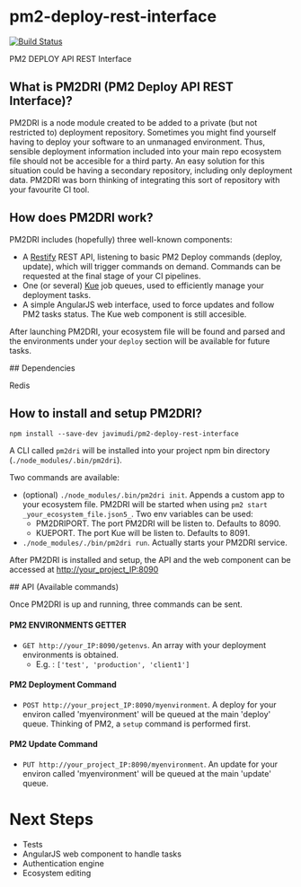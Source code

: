 # pm2-deploy-rest-interface
[![Build Status](https://api.travis-ci.org/javimudi/pm2-deploy-rest-interface.png?branch=master)](https://travis-ci.org/javimudi/pm2-deploy-rest-interface)

PM2 DEPLOY API REST Interface

## What is PM2DRI (PM2 Deploy API REST Interface)?

PM2DRI is a node module created to be added to a private (but not restricted to) deployment repository. Sometimes you might find yourself having to deploy your software to an unmanaged environment. Thus, sensible deployment information included into your main repo ecosystem file should not be accesible for a third party. An easy solution for this situation could be having a secondary repository, including only deployment data. PM2DRI was born thinking of integrating this sort of repository with your favourite CI tool.

## How does PM2DRI work?

PM2DRI includes (hopefully) three well-known components:
* A [Restify](http://restify.com) REST API, listening to basic PM2 Deploy commands (deploy, update), which will trigger commands on demand. Commands can be requested at the final stage of your CI pipelines.
* One (or several) [Kue](http://automattic.github.io/kue/) job queues, used to efficiently manage your deployment tasks.
* A simple AngularJS web interface, used to force updates and follow PM2 tasks status. The Kue web component is still accesible.

After launching PM2DRI, your ecosystem file will be found and parsed and the environments under your `deploy` section will be available for future tasks.

## Dependencies

Redis

## How to install and setup PM2DRI?

```
npm install --save-dev javimudi/pm2-deploy-rest-interface
```

A CLI called `pm2dri` will be installed into your project npm bin directory (`./node_modules/.bin/pm2dri`).

Two commands are available:

* (optional) `./node_modules/.bin/pm2dri init`. Appends a custom app to your ecosystem file. PM2DRI will be started when using `pm2 start _your_ecosystem_file.json5_`. Two env variables can be used:
	* PM2DRIPORT. The port PM2DRI will be listen to. Defaults to 8090.
	* KUEPORT. The port Kue will be listen to. Defaults to 8091.
* `./node_modules/./bin/pm2dri run`. Actually starts your PM2DRI service.

After PM2DRI is installed and setup, the API and the web component can be accessed at [http://your_project_IP:8090](http://127.0.0.1:8090)


## API (Available commands)

Once PM2DRI is up and running, three commands can be sent.

#### PM2 ENVIRONMENTS GETTER
* `GET http://your_IP:8090/getenvs`. An array with your deployment environments is obtained.
	* E.g. : `['test', 'production', 'client1']`

#### PM2 Deployment Command
* `POST http://your_project_IP:8090/myenvironment`. A deploy for your environ called 'myenvironment' will be queued at the main 'deploy' queue. Thinking of PM2, a `setup` command is performed first.

#### PM2 Update Command
* `PUT http://your_project_IP:8090/myenvironment`. An update for your environ called 'myenvironment' will be queued at the main 'update' queue.


# Next Steps

* Tests	
* AngularJS web component to handle tasks
* Authentication engine
* Ecosystem editing
